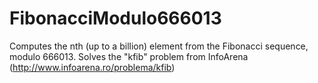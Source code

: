 # FibonacciModulo666013
Computes the nth (up to a billion) element from the Fibonacci sequence, modulo 666013. Solves the "kfib" problem from InfoArena (http://www.infoarena.ro/problema/kfib)